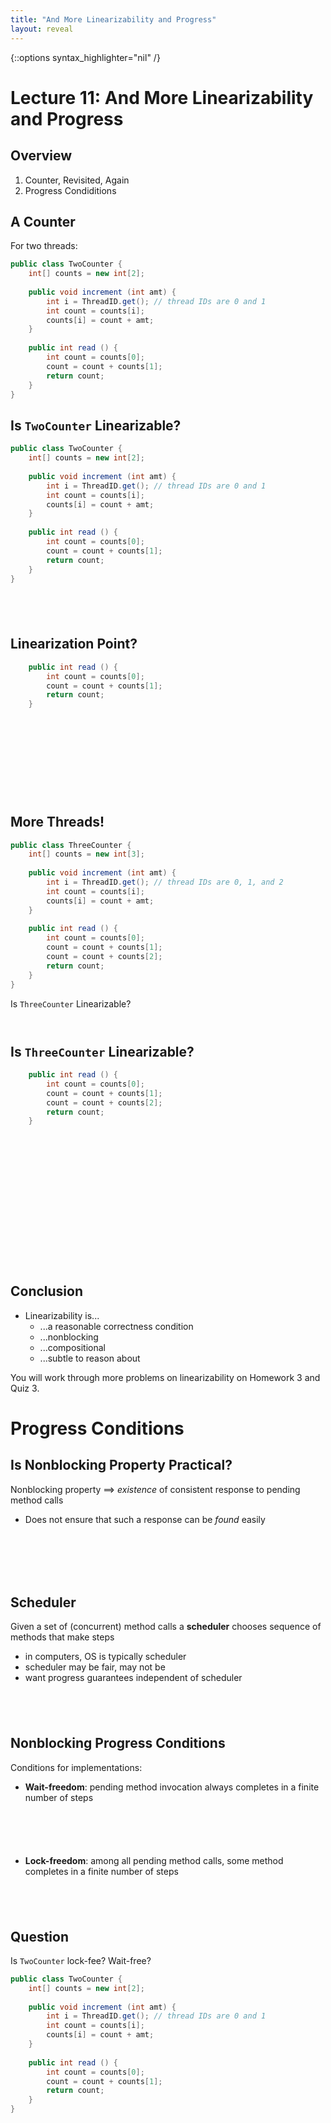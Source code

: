 ```yaml
---
title: "And More Linearizability and Progress"
layout: reveal
---
```

{::options syntax_highlighter="nil" /}

# Lecture 11: And More Linearizability and Progress

## Overview

1. Counter, Revisited, Again
2. Progress Condiditions




## A Counter

For two threads:

```java
public class TwoCounter {
    int[] counts = new int[2];
	
    public void increment (int amt) {
        int i = ThreadID.get(); // thread IDs are 0 and 1
        int count = counts[i];
        counts[i] = count + amt;		
    }
	
    public int read () {
        int count = counts[0];
        count = count + counts[1];
        return count;
    }	
}
```

## Is `TwoCounter` Linearizable?

```java
public class TwoCounter {
    int[] counts = new int[2];
	
    public void increment (int amt) {
        int i = ThreadID.get(); // thread IDs are 0 and 1
        int count = counts[i];
        counts[i] = count + amt;		
    }
	
    public int read () {
        int count = counts[0];
        count = count + counts[1];
        return count;
    }	
}
```

<div style="margin-bottom: 6em"></div>

## Linearization Point?

```java
    public int read () {
        int count = counts[0];
        count = count + counts[1];
        return count;
    }	
```

<div style="margin-bottom: 12em"></div>


## More Threads!

```java
public class ThreeCounter {
    int[] counts = new int[3];
	
    public void increment (int amt) {
        int i = ThreadID.get(); // thread IDs are 0, 1, and 2
        int count = counts[i];
        counts[i] = count + amt;		
    }
	
    public int read () {
        int count = counts[0];
        count = count + counts[1];
        count = count + counts[2];		
        return count;
    }	
}
```

Is `ThreeCounter` Linearizable?

<div style="margin-bottom: 4em"></div>

## Is `ThreeCounter` Linearizable?
```java
    public int read () {
        int count = counts[0];
        count = count + counts[1];
        count = count + counts[2];		
        return count;
    }	
```

<div style="margin-bottom: 18em"></div>

## Conclusion

- Linearizability is...
    + ...a reasonable correctness condition
	+ ...nonblocking
	+ ...compositional
	+ ...subtle to reason about
	
You will work through more problems on linearizability on Homework 3 and Quiz 3.

# Progress Conditions

## Is Nonblocking Property Practical?

Nonblocking property $\implies$ *existence* of consistent response to pending method calls

- Does not ensure that such a response can be *found* easily

<div style="margin-bottom: 8em"></div>

## Scheduler

Given a set of (concurrent) method calls a **scheduler** chooses sequence of methods that make steps

- in computers, OS is typically scheduler
- scheduler may be fair, may not be
- want progress guarantees independent of scheduler

<div style="margin-bottom: 6em"></div>


## Nonblocking Progress Conditions

Conditions for implementations:

- **Wait-freedom**: pending method invocation always completes in a finite number of steps

<div style="margin-bottom: 6em"></div>

- **Lock-freedom**: among all pending method calls, some method completes in a finite number of steps

<div style="margin-bottom: 6em"></div>

## Question

Is `TwoCounter` lock-fee? Wait-free?

```java
public class TwoCounter {
    int[] counts = new int[2];
	
    public void increment (int amt) {
        int i = ThreadID.get(); // thread IDs are 0 and 1
        int count = counts[i];
        counts[i] = count + amt;
    }
	
    public int read () {
        int count = counts[0];
        count = count + counts[1];
        return count;
    }
}
```

<div style="margin-bottom: 6em"></div>



<!-- ## An Atomic Primitive -->

<!-- `AtomicInteger` class: -->

<!-- ```java -->
<!-- boolean compareAndSet(int expectedValue, int newValue); -->
<!-- ``` -->

<!-- Specification: -->

<!-- - if `ai`'s value is `expectedValue`, then -->
<!--     + after call, `ai`'s value is `newValue` -->
<!-- 	+ method returns `true` -->
<!-- - if `ai`'s value is not `expectedValue`, then -->
<!--     + after call, `ai`'s value is unchanged -->
<!-- 	+ method returns `false` -->

<!-- ## A Silly Counter -->

<!-- ```java -->
<!-- public class SillyCounter { -->

<!--     AtomicInteger ai = new AtomicInteger(0); -->
	
<!--     public void increment (int amt) { -->
<!--         int val = ai.get(); -->
<!--         while (!ai.compareAndSet(val, val + amt)) { -->
<!--             val = ai.get(); -->
<!--         } -->
<!--     } -->
	
<!--     public int read () { -->
<!--         return ai.get(); -->
<!--     } -->
	
<!-- } -->
<!-- ``` -->

<!-- ## Does `SillyCounter` Work? -->

<!-- ```java -->
<!-- public class SillyCounter { -->

<!--     AtomicInteger ai = new AtomicInteger(0); -->
	
<!--     public void increment (int amt) { -->
<!--         int val = ai.get(); -->
<!--         while (!ai.compareAndSet(val, val + amt)) { -->
<!--             val = ai.get(); -->
<!--         } -->
<!--     } -->
	
<!--     public int read () { -->
<!--         return ai.get(); -->
<!--     } -->
	
<!-- } -->
<!-- ``` -->

<!-- <div style="margin-bottom: 8em"></div> -->

<!-- ## Is `SillyCounter` Lock-free? -->

<!-- ```java -->
<!--     public void increment (int amt) { -->
<!--         int val = ai.get(); -->
<!--         while (!ai.compareAndSet(val, val + amt)) { -->
<!--             val = ai.get(); -->
<!--         } -->
<!--     } -->
<!-- ``` -->

<!-- <div style="margin-bottom: 12em"></div> -->

<!-- ## Is `SillyCounter` Wait-free? -->

<!-- ```java -->
<!--     public void increment (int amt) { -->
<!--         int val = ai.get(); -->
<!--         while (!ai.compareAndSet(val, val + amt)) { -->
<!--             val = ai.get(); -->
<!--         } -->
<!--     } -->
<!-- ``` -->

<!-- <div style="margin-bottom: 12em"></div> -->


<!-- ## Properties of Nonblocking Progress -->

<!-- - Progress is guaranteed even if some thread stalls -->
<!--     + e.g., scheduler stops scheduling a thread's method call -->
<!-- - Wait-freedom gives *maximal progress* -->
<!-- - Lock-freedom gives *minimal progress* -->
<!--     + starvation can still occur -->
<!-- - Actual progress depends on *scheduler* -->
<!--     + determines which threads make steps -->
	
<!-- <div style="margin-bottom: 4em"></div> -->


<!-- ## Blocking Progress Conditions -->

<!-- - **starvation-free**: whenever *all* pending methods take steps, *every* method call completes in a finite number of steps -->
<!--     + maximal (blocking) progress -->

<!-- <div style="margin-bottom: 4em"></div> -->

<!-- - **deadlock-free**: whenever *all* pending method calls take steps, *some* method call completes in a finite number of steps -->
<!--     + minimal (blocking) progress -->

<!-- <div style="margin-bottom: 4em"></div> -->

<!-- ## Blocking vs Nonblocking Progess -->

<!-- Nonblocking progress -->

<!-- - guarantees progress for *any* scheduler -->
<!-- - valid even if a process crashes -->

<!-- <div style="margin-bottom: 4em"></div> -->

<!-- Blocking progress -->

<!-- - progress only guaranteed for *fair* schedulers -->
<!-- - if a process crashes, progress not guaranteed -->

<!-- <div style="margin-bottom: 4em"></div> -->

<!-- ## Which is Better? -->



<!-- ```java -->
<!-- public class SillyCounter { -->
<!--     private AtomicInteger ai = new AtomicInteger(0); -->
<!--     public void increment (int amt) { -->
<!--         int val = ai.get(); -->
<!--         while (!ai.compareAndSet(val, val + amt)) { -->
<!--             val = ai.get(); -->
<!--         } -->
<!--     } -->
<!-- } -->
<!-- ``` -->

<!-- Or -->

<!-- ```java -->
<!-- public class LockedCounter { -->
<!--     private Lock lock = new StarvationFreeLock(); -->
<!--     int count = 0; -->
<!--     public void increment (int amt) { -->
<!--         lock.lock() -->
<!--         try { -->
<!--             count += amt; -->
<!--         } finally { -->
<!--             lock.unlock(); -->
<!--         } -->
<!--     } -->
<!-- } -->
<!-- ``` -->

<!-- ## Scheduling w/ 2 Threads -->

<!-- ```java -->
<!-- public class SillyCounter { -->
<!--     private AtomicInteger ai = new AtomicInteger(0); -->
<!--     public void increment (int amt) { -->
<!--         int val = ai.get(); -->
<!--         while (!ai.compareAndSet(val, val + amt)) { -->
<!--             val = ai.get(); -->
<!--         } -->
<!--     } -->
<!-- } -->
<!-- ``` -->

<!-- What happens to thread 1 if scheduler stops scheduling steps of thread 2? -->

<!-- <div style="margin-bottom: 6em"></div> -->


<!-- ## Scheduling w/ 2 Threads -->

<!-- ```java -->
<!-- public class LockedCounter { -->
<!--     private Lock lock = new StarvationFreeLock(); -->
<!--     int count = 0; -->
<!--     public void increment (int amt) { -->
<!--         lock.lock() -->
<!--         try { -->
<!--             count += amt; -->
<!--         } finally { -->
<!--             lock.unlock(); -->
<!--         } -->
<!--     } -->
<!-- } -->
<!-- ``` -->

<!-- What happens to thread 1 if scheduler stops scheduling steps of thread 2? -->



<!-- <div style="margin-bottom: 6em"></div> -->


<!-- ## Scheduling w/ 2 Threads -->

<!-- ```java -->
<!-- public class SillyCounter { -->
<!--     private AtomicInteger ai = new AtomicInteger(0); -->
<!--     public void increment (int amt) { -->
<!--         int val = ai.get(); -->
<!--         while (!ai.compareAndSet(val, val + amt)) { -->
<!--             val = ai.get(); -->
<!--         } -->
<!--     } -->
<!-- } -->
<!-- ``` -->

<!-- Is thread 1 guaranteed to make progress under *fair* scheduler? -->

<!-- <div style="margin-bottom: 6em"></div> -->


<!-- ## Scheduling w/ 2 Threads -->

<!-- ```java -->
<!-- public class LockedCounter { -->
<!--     private Lock lock = new StarvationFreeLock(); -->
<!--     int count = 0; -->
<!--     public void increment (int amt) { -->
<!--         lock.lock() -->
<!--         try { -->
<!--             count += amt; -->
<!--         } finally { -->
<!--             lock.unlock(); -->
<!--         } -->
<!--     } -->
<!-- } -->
<!-- ``` -->

<!-- Is thread 1 guaranteed to make progress under *fair* scheduler? -->

<!-- <div style="margin-bottom: 6em"></div> -->

<!-- ## So -->

<!-- - With an unfair scheduler (or when threads can be interrupted), lock-freedom (nonblocking) might be better -->
<!--     + guarantees some progress -->
<!-- - With a fair scheduler (threads will not be interrupted), starvation-freedom (blocking) might be better -->
<!--     + with fairness assumption, *every* thread is guaranteed progress -->
	
<!-- Nonblocking is not strictly superior to blocking! -->



<!-- ## Progress and Correctness Conditions are Indpendent -->

<!-- - Can have a data structure that is... -->
<!--     + ...sequentially consistent and wait-free -->
<!-- 	+ ...linearizable and lock-free -->
<!-- 	+ ...sequentially consistent and deadlock-free -->
<!-- 	+ ... -->
	
<!-- - Different implementations have different trade-offs -->

<!-- - Which implementation is best depends on application: -->
<!--     + how much synchronization is required? -->
<!-- 	    + how frequently is contention expected? -->
<!-- 	+ what correctness guarantee is required? -->
	

<!-- ## Coming Up -->

<!-- Implementations! -->

<!-- - locks -->
<!-- - data structures -->


